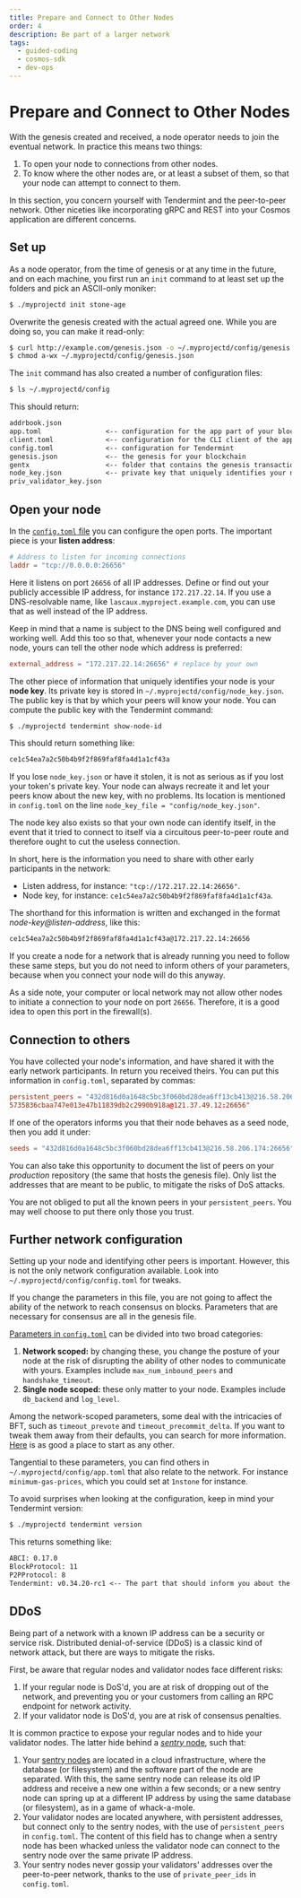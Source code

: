 ```yaml
---
title: Prepare and Connect to Other Nodes
order: 4
description: Be part of a larger network
tags:
  - guided-coding
  - cosmos-sdk
  - dev-ops
---
```


# Prepare and Connect to Other Nodes

With the genesis created and received, a node operator needs to join the eventual network. In practice this means two things:

1. To open your node to connections from other nodes.
2. To know where the other nodes are, or at least a subset of them, so that your node can attempt to connect to them.

In this section, you concern yourself with Tendermint and the peer-to-peer network. Other niceties like incorporating gRPC and REST into your Cosmos application are different concerns.

## Set up 

As a node operator, from the time of genesis or at any time in the future, and on each machine, you first run an `init` command to at least set up the folders and pick an ASCII-only moniker:

```sh
$ ./myprojectd init stone-age
```

Overwrite the genesis created with the actual agreed one. While you are doing so, you can make it read-only:

```sh
$ curl http://example.com/genesis.json -o ~/.myprojectd/config/genesis.json
$ chmod a-wx ~/.myprojectd/config/genesis.json
```

The `init` command has also created a number of configuration files:

```sh
$ ls ~/.myprojectd/config
```

This should return:

```txt
addrbook.json
app.toml                <-- configuration for the app part of your blockchain
client.toml             <-- configuration for the CLI client of the app
config.toml             <-- configuration for Tendermint
genesis.json            <-- the genesis for your blockchain
gentx                   <-- folder that contains the genesis transactions before they are inserted
node_key.json           <-- private key that uniquely identifies your node on the network
priv_validator_key.json
```

## Open your node

In the [`config.toml` file](https://docs.tendermint.com/master/nodes/configuration.html) you can configure the open ports. The important piece is your **listen address**:

```toml
# Address to listen for incoming connections
laddr = "tcp://0.0.0.0:26656"
```

Here it listens on port `26656` of all IP addresses. Define or find out your publicly accessible IP address, for instance `172.217.22.14`. If you use a DNS-resolvable name, like `lascaux.myproject.example.com`, you can use that as well instead of the IP address. 

Keep in mind that a name is subject to the DNS being well configured and working well. Add this too so that, whenever your node contacts a new node, yours can tell the other node which address is preferred:

```toml
external_address = "172.217.22.14:26656" # replace by your own
```

The other piece of information that uniquely identifies your node is your **node key**. Its private key is stored in `~/.myprojectd/config/node_key.json`. The public key is that by which your peers will know your node. You can compute the public key with the Tendermint command:

```sh
$ ./myprojectd tendermint show-node-id
```

This should return something like:

```txt
ce1c54ea7a2c50b4b9f2f869faf8fa4d1a1cf43a
```

If you lose `node_key.json` or have it stolen, it is not as serious as if you lost your token's private key. Your node can always recreate it and let your peers know about the new key, with no problems. Its location is mentioned in `config.toml` on the line `node_key_file = "config/node_key.json"`.

The node key also exists so that your own node can identify itself, in the event that it tried to connect to itself via a circuitous peer-to-peer route and therefore ought to cut the useless connection.

In short, here is the information you need to share with other early participants in the network:

* Listen address, for instance: `"tcp://172.217.22.14:26656"`.
* Node key, for instance: `ce1c54ea7a2c50b4b9f2f869faf8fa4d1a1cf43a`.

The shorthand for this information is written and exchanged in the format _node-key@listen-address_, like this:

```txt
ce1c54ea7a2c50b4b9f2f869faf8fa4d1a1cf43a@172.217.22.14:26656
```

If you create a node for a network that is already running you need to follow these same steps, but you do not need to inform others of your parameters, because when you connect your node will do this anyway.

<HighlightBox type="note">

As a side note, your computer or local network may not allow other nodes to initiate a connection to your node on port `26656`. Therefore, it is a good idea to open this port in the firewall(s).

</HighlightBox>

## Connection to others

You have collected your node's information, and have shared it with the early network participants. In return you received theirs. You can put this information in `config.toml`, separated by commas:

```toml
persistent_peers = "432d816d0a1648c5bc3f060bd28dea6ff13cb413@216.58.206.174:26656,
5735836cbaa747e013e47b11839db2c2990b918a@121.37.49.12:26656"
```

If one of the operators informs you that their node behaves as a seed node, then you add it under:

```toml
seeds = "432d816d0a1648c5bc3f060bd28dea6ff13cb413@216.58.206.174:26656"
```

You can also take this opportunity to document the list of peers on your _production_ repository (the same that hosts the genesis file). Only list the addresses that are meant to be public, to mitigate the risks of DoS attacks.

<HighlightBox type="note">

You are not obliged to put all the known peers in your `persistent_peers`. You may well choose to put there only those you trust.

</HighlightBox>

## Further network configuration

Setting up your node and identifying other peers is important. However, this is not the only network configuration available. Look into `~/.myprojectd/config/config.toml` for tweaks.

If you change the parameters in this file, you are not going to affect the ability of the network to reach consensus on blocks. Parameters that are necessary for consensus are all in the genesis file.

[Parameters in `config.toml`](https://docs.tendermint.com/v0.34/tendermint-core/configuration.html) can be divided into two broad categories:

1. **Network scoped:** by changing these, you change the posture of your node at the risk of disrupting the ability of other nodes to communicate with yours. Examples include `max_num_inbound_peers` and `handshake_timeout`.
2. **Single node scoped:** these only matter to your node. Examples include `db_backend` and `log_level`.

Among the network-scoped parameters, some deal with the intricacies of BFT, such as `timeout_prevote` and `timeout_precommit_delta`. If you want to tweak them away from their defaults, you can search for more information. [Here](https://forum.cosmos.network/t/consensus-timeouts-explained/1421) is as good a place to start as any other.

Tangential to these parameters, you can find others in `~/.myprojectd/config/app.toml` that also relate to the network. For instance `minimum-gas-prices`, which you could set at `1nstone` for instance.

To avoid surprises when looking at the configuration, keep in mind your Tendermint version:

```sh
$ ./myprojectd tendermint version
```

This returns something like:

```txt
ABCI: 0.17.0
BlockProtocol: 11
P2PProtocol: 8
Tendermint: v0.34.20-rc1 <-- The part that should inform you about the content of config.toml
```

## DDoS

Being part of a network with a known IP address can be a security or service risk. Distributed denial-of-service (DDoS) is a classic kind of network attack, but there are ways to mitigate the risks.

First, be aware that regular nodes and validator nodes face different risks:

1. If your regular node is DoS'd, you are at risk of dropping out of the network, and preventing you or your customers from calling an RPC endpoint for network activity.
2. If your validator node is DoS'd, you are at risk of consensus penalties.

It is common practice to expose your regular nodes and to hide your validator nodes. The latter hide behind a [_sentry_ node](https://hub.cosmos.network/main/validators/security.html#sentry-nodes-ddos-protection), such that:

1. Your [sentry nodes](https://forum.cosmos.network/t/sentry-node-architecture-overview/454) are located in a cloud infrastructure, where the database (or filesystem) and the software part of the node are separated. With this, the same sentry node can release its old IP address and receive a new one within a few seconds; or a new sentry node can spring up at a different IP address by using the same database (or filesystem), as in a game of whack-a-mole.
2. Your validator nodes are located anywhere, with persistent addresses, but connect only to the sentry nodes, with the use of `persistent_peers` in `config.toml`. The content of this field has to change when a sentry node has been whacked unless the validator node can connect to the sentry node over the same private IP address.
3. Your sentry nodes never gossip your validators' addresses over the peer-to-peer network, thanks to the use of `private_peer_ids` in `config.toml`.
